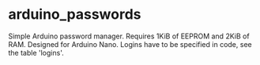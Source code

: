 # arduino_passwords
Simple Arduino password manager. Requires 1KiB of EEPROM and 2KiB of RAM. Designed for Arduino Nano.
Logins have to be specified in code, see the table 'logins'.
